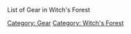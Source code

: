 List of Gear in Witch's Forest

[Category: Gear](Category:_Gear "wikilink") [Category: Witch's
Forest](Category:_Witch's_Forest "wikilink")
